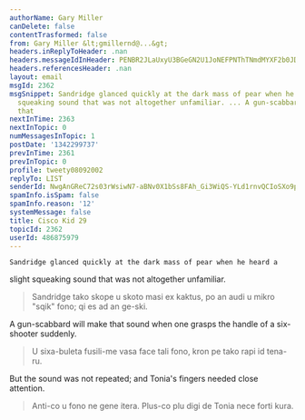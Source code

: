 ```yaml
---
authorName: Gary Miller
canDelete: false
contentTrasformed: false
from: Gary Miller &lt;gmillernd@...&gt;
headers.inReplyToHeader: .nan
headers.messageIdInHeader: PENBR2JLaUxyU3BGeGN2U1JoNEFPNThTNmdMYXF2b0JDeGY0RGNnWXhKTWk4cDFPcWpzd0BtYWlsLmdtYWlsLmNvbT4=
headers.referencesHeader: .nan
layout: email
msgId: 2362
msgSnippet: Sandridge glanced quickly at the dark mass of pear when he heard a slight
  squeaking sound that was not altogether unfamiliar. ... A gun-scabbard will make
  that
nextInTime: 2363
nextInTopic: 0
numMessagesInTopic: 1
postDate: '1342299737'
prevInTime: 2361
prevInTopic: 0
profile: tweety08092002
replyTo: LIST
senderId: NwgAnGReC72s03rWsiwN7-aBNv0X1bSs8FAh_Gi3WiQS-YLd1rnvQCIoSXo9pVZxWtqekQDcFF_lHZcuDQsmXBkAMhQ1jQW7
spamInfo.isSpam: false
spamInfo.reason: '12'
systemMessage: false
title: Cisco Kid 29
topicId: 2362
userId: 486875979
---
```


	Sandridge glanced quickly at the dark mass of pear when he heard a
slight squeaking sound that was not altogether unfamiliar.
> Sandridge tako skope u skoto masi ex kaktus, po an audi u mikro "sqik" fono; qi es ad an ge-ski.

A gun-scabbard will make that sound when one grasps the handle of a
six-shooter suddenly.
> U sixa-buleta fusili-me vasa face tali fono, kron pe tako rapi id tena-ru.

But the sound was not repeated; and Tonia's fingers needed close attention.
> Anti-co u fono ne gene itera.  Plus-co plu digi de Tonia nece forti kura.

